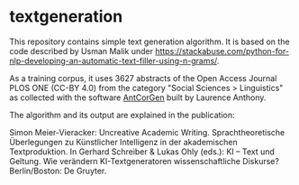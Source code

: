 # textgeneration
This repository contains simple text generation algorithm. It is based on the code described by Usman Malik under https://stackabuse.com/python-for-nlp-developing-an-automatic-text-filler-using-n-grams/.

As a training corpus, it uses 3627 abstracts of the Open Access Journal PLOS ONE (CC-BY 4.0) from the category "Social Sciences > Linguistics" as collected with the software [AntCorGen](https://www.laurenceanthony.net/software/antcorgen/) built by Laurence Anthony.

The algorithm and its output are explained in the publication:

Simon Meier-Vieracker: Uncreative Academic Writing. Sprachtheoretische Überlegungen zu Künstlicher Intelligenz in der akademischen Textproduktion. In Gerhard Schreiber & Lukas Ohly (eds.): KI – Text und Geltung. Wie verändern KI-Textgeneratoren wissenschaftliche Diskurse? Berlin/Boston: De Gruyter.
 
